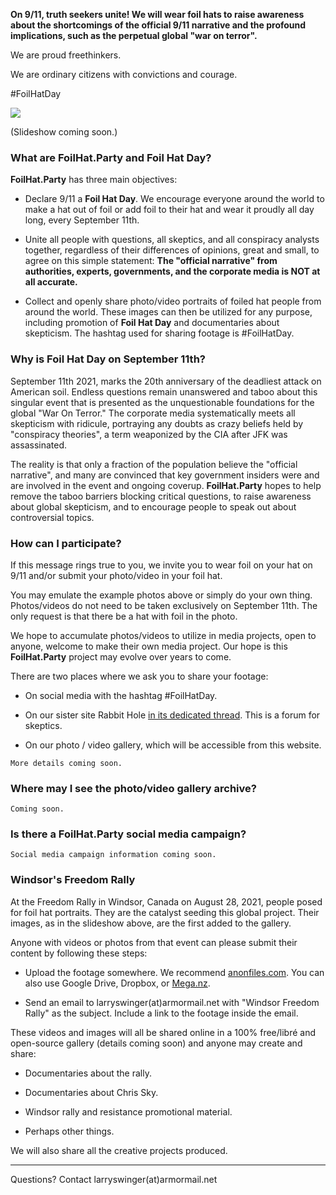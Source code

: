 
**On 9/11, truth seekers unite! We will wear foil hats to raise awareness about the shortcomings of the official 9/11 narrative and the profound implications, such as the perpetual global "war on terror".**

We are proud freethinkers.

We are ordinary citizens with convictions and courage.

#FoilHatDay

![](https://s3.amazonaws.com/37assets/svn/765-default-avatar.png)

(Slideshow coming soon.)

### What are **FoilHat.Party** and **Foil Hat Day**?

**FoilHat.Party** has three main objectives:

* Declare 9/11 a **Foil Hat Day**.  We encourage everyone around the world to make a hat out of foil or add foil to their hat and wear it proudly all day long, every September 11th.

* Unite all people with questions, all skeptics, and all conspiracy analysts together, regardless of their differences of opinions, great and small, to agree on this simple statement: **The "official narrative" from authorities, experts, governments, and the corporate media is NOT at all accurate.**

* Collect and openly share photo/video portraits of foiled hat people from around the world. These images can then be utilized for any purpose, including promotion of **Foil Hat Day** and documentaries about skepticism. The hashtag used for sharing footage is #FoilHatDay.

### Why is Foil Hat Day on September 11th?

September 11th 2021, marks the 20th anniversary of the deadliest attack on American soil. Endless questions remain unanswered and taboo about this singular event that is presented as the unquestionable foundations for the global "War On Terror." The corporate media systematically meets all skepticism with ridicule, portraying any doubts as crazy beliefs held by "conspiracy theories", a term weaponized by the CIA after JFK was assassinated.

The reality is that only a fraction of the population believe the "official narrative", and many are convinced that key government insiders were and are involved in the event and ongoing coverup.  **FoilHat.Party** hopes to help remove the taboo barriers blocking critical questions, to raise awareness about global skepticism, and to encourage people to speak out about controversial topics.

### How can I participate?

If this message rings true to you, we invite you to wear foil on your hat on 9/11 and/or submit your photo/video in your foil hat.

You may emulate the example photos above or simply do your own thing. Photos/videos do not need to be taken exclusively on September 11th.  The only request is that there be a hat with foil in the photo.

We hope to accumulate photos/videos to utilize in media projects, open to anyone, welcome to make their own media project.  Our hope is this **FoilHat.Party** project may evolve over years to come.

There are two places where we ask you to share your footage:

* On social media with the hashtag #FoilHatDay.

* On our sister site Rabbit Hole [in its dedicated thread](https://ynpxg2vmxftysze4cxqxao4ylv22vtfptxjk6zwlkilzki4avn23miqd.onion.ly/viewtopic.php?f=17&t=58&p=161#p161). This is a forum for skeptics.

* On our photo / video gallery, which will be accessible from this website.


`More details coming soon.`

### Where may I see the photo/video gallery archive?

`Coming soon.`

### Is there a FoilHat.Party social media campaign?

`Social media campaign information coming soon.`

### Windsor's Freedom Rally

At the Freedom Rally in Windsor, Canada on August 28, 2021, people posed for foil hat portraits. They are the catalyst seeding this global project.  Their images, as in the slideshow above, are the first added to the gallery.

Anyone with videos or photos from that event can please submit their content by following these steps:

* Upload the footage somewhere. We recommend [anonfiles.com](https://anonfiles.com). You can also use Google Drive, Dropbox, or [Mega.nz](https://mega.nz/).

* Send an email to larryswinger(at)armormail.net with "Windsor Freedom Rally" as the subject. Include a link to the footage inside the email.

These videos and images will all be shared online in a 100% free/libré and open-source gallery (details coming soon) and anyone may create and share:

* Documentaries about the rally.

* Documentaries about Chris Sky.

* Windsor rally and resistance promotional material.

* Perhaps other things.

We will also share all the creative projects produced.

- - -

Questions? Contact larryswinger(at)armormail.net
